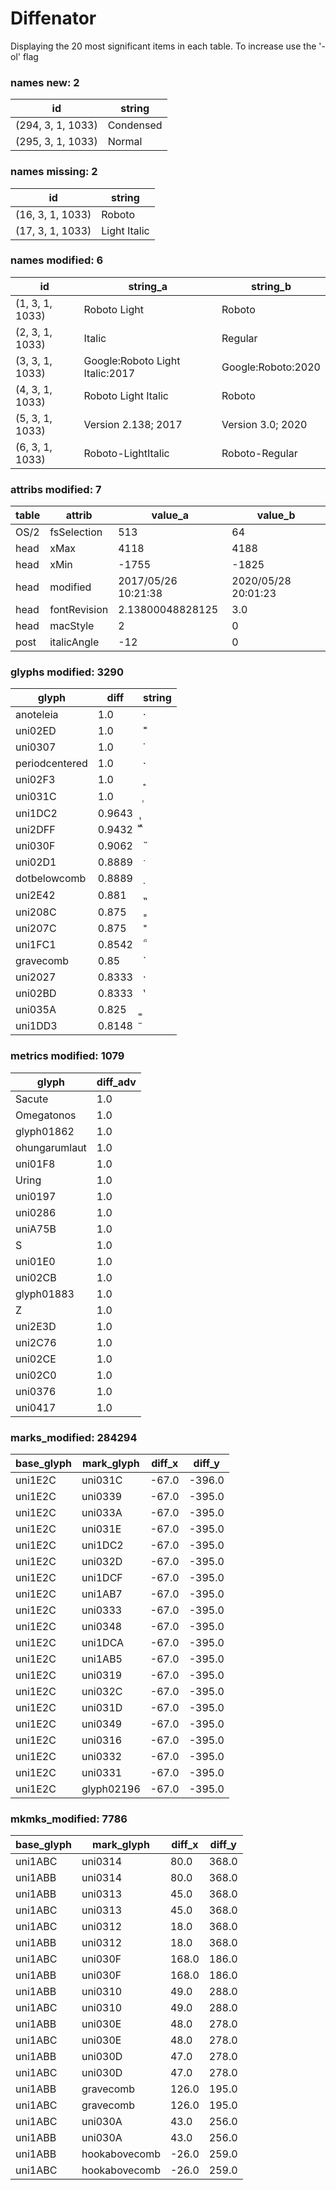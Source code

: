 # Diffenator

Displaying the 20 most significant items in each table. To increase use the '-ol' flag


### names new: 2

id | string
--- | --- | 
(294, 3, 1, 1033) | Condensed
(295, 3, 1, 1033) | Normal

### names missing: 2

id | string
--- | --- | 
(16, 3, 1, 1033) | Roboto
(17, 3, 1, 1033) | Light Italic

### names modified: 6

id | string_a | string_b
--- | --- | --- | 
(1, 3, 1, 1033) | Roboto Light | Roboto
(2, 3, 1, 1033) | Italic | Regular
(3, 3, 1, 1033) | Google:Roboto Light Italic:2017 | Google:Roboto:2020
(4, 3, 1, 1033) | Roboto Light Italic | Roboto
(5, 3, 1, 1033) | Version 2.138; 2017 | Version 3.0; 2020
(6, 3, 1, 1033) | Roboto-LightItalic | Roboto-Regular

### attribs modified: 7

table | attrib | value_a | value_b
--- | --- | --- | --- | 
OS/2 | fsSelection | 513 | 64
head | xMax | 4118 | 4188
head | xMin | -1755 | -1825
head | modified | 2017/05/26 10:21:38 | 2020/05/28 20:01:23
head | fontRevision | 2.13800048828125 | 3.0
head | macStyle | 2 | 0
post | italicAngle | -12 | 0

### glyphs modified: 3290

glyph | diff | string
--- | --- | --- | 
anoteleia | 1.0 | ·
uni02ED | 1.0 | ˭
uni0307 | 1.0 | ̇
periodcentered | 1.0 | ·
uni02F3 | 1.0 | ˳
uni031C | 1.0 | ̜
uni1DC2 | 0.9643 | ᷂
uni2DFF | 0.9432 | ⷿ
uni030F | 0.9062 | ̏
uni02D1 | 0.8889 | ˑ
dotbelowcomb | 0.8889 | ̣
uni2E42 | 0.881 | ⹂
uni208C | 0.875 | ₌
uni207C | 0.875 | ⁼
uni1FC1 | 0.8542 | ῁
gravecomb | 0.85 | ̀
uni2027 | 0.8333 | ‧
uni02BD | 0.8333 | ʽ
uni035A | 0.825 | ͚
uni1DD3 | 0.8148 | ᷓ

### metrics modified: 1079

glyph | diff_adv
--- | --- | 
Sacute | 1.0
Omegatonos | 1.0
glyph01862 | 1.0
ohungarumlaut | 1.0
uni01F8 | 1.0
Uring | 1.0
uni0197 | 1.0
uni0286 | 1.0
uniA75B | 1.0
S | 1.0
uni01E0 | 1.0
uni02CB | 1.0
glyph01883 | 1.0
Z | 1.0
uni2E3D | 1.0
uni2C76 | 1.0
uni02CE | 1.0
uni02C0 | 1.0
uni0376 | 1.0
uni0417 | 1.0

### marks_modified: 284294

base_glyph | mark_glyph | diff_x | diff_y
--- | --- | --- | --- | 
uni1E2C | uni031C | -67.0 | -396.0
uni1E2C | uni0339 | -67.0 | -395.0
uni1E2C | uni033A | -67.0 | -395.0
uni1E2C | uni031E | -67.0 | -395.0
uni1E2C | uni1DC2 | -67.0 | -395.0
uni1E2C | uni032D | -67.0 | -395.0
uni1E2C | uni1DCF | -67.0 | -395.0
uni1E2C | uni1AB7 | -67.0 | -395.0
uni1E2C | uni0333 | -67.0 | -395.0
uni1E2C | uni0348 | -67.0 | -395.0
uni1E2C | uni1DCA | -67.0 | -395.0
uni1E2C | uni1AB5 | -67.0 | -395.0
uni1E2C | uni0319 | -67.0 | -395.0
uni1E2C | uni032C | -67.0 | -395.0
uni1E2C | uni031D | -67.0 | -395.0
uni1E2C | uni0349 | -67.0 | -395.0
uni1E2C | uni0316 | -67.0 | -395.0
uni1E2C | uni0332 | -67.0 | -395.0
uni1E2C | uni0331 | -67.0 | -395.0
uni1E2C | glyph02196 | -67.0 | -395.0

### mkmks_modified: 7786

base_glyph | mark_glyph | diff_x | diff_y
--- | --- | --- | --- | 
uni1ABC | uni0314 | 80.0 | 368.0
uni1ABB | uni0314 | 80.0 | 368.0
uni1ABB | uni0313 | 45.0 | 368.0
uni1ABC | uni0313 | 45.0 | 368.0
uni1ABC | uni0312 | 18.0 | 368.0
uni1ABB | uni0312 | 18.0 | 368.0
uni1ABC | uni030F | 168.0 | 186.0
uni1ABB | uni030F | 168.0 | 186.0
uni1ABB | uni0310 | 49.0 | 288.0
uni1ABC | uni0310 | 49.0 | 288.0
uni1ABB | uni030E | 48.0 | 278.0
uni1ABC | uni030E | 48.0 | 278.0
uni1ABB | uni030D | 47.0 | 278.0
uni1ABC | uni030D | 47.0 | 278.0
uni1ABB | gravecomb | 126.0 | 195.0
uni1ABC | gravecomb | 126.0 | 195.0
uni1ABC | uni030A | 43.0 | 256.0
uni1ABB | uni030A | 43.0 | 256.0
uni1ABB | hookabovecomb | -26.0 | 259.0
uni1ABC | hookabovecomb | -26.0 | 259.0